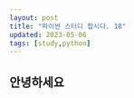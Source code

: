 ```yaml
---
layout: post
title: "파이썬 스터디 합시다. 18"
updated: 2023-05-06
tags: [study,python]
---
```


## 안녕하세요